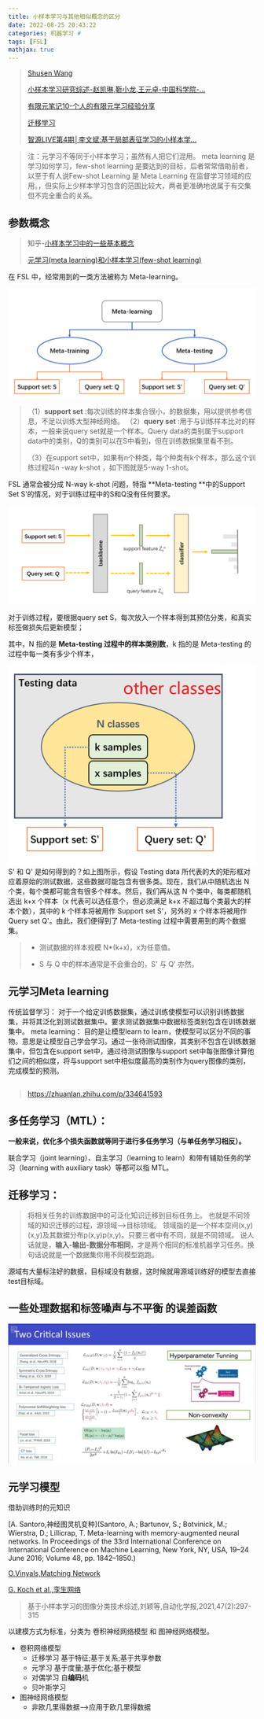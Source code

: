 ```yaml
---
title: 小样本学习与其他相似概念的区分
date: 2022-08-25 20:43:22
categories: 机器学习 #
tags: [FSL]
mathjax: true
---
```


> [Shusen Wang](https://www.bilibili.com/video/BV1Et4y1i7pu)
>
> [小样本学习研究综述-赵凯琳,靳小龙,王元卓-中国科学院-...](https://www.bilibili.com/video/BV1a5411P7vF)
>
> [有限元笔记10-个人的有限元学习经验分享](https://www.bilibili.com/video/BV1TU4y1e7R5)
>
> [迁移学习](https://www.bilibili.com/video/BV1qv411571z)
>
> [智源LIVE第4期│李文斌:基于局部表征学习的小样本学...](https://www.bilibili.com/video/BV12U4y1N7ha)
>

> 注：元学习不等同于小样本学习；虽然有人把它们混用。 meta learning 是学习如何学习，few-shot learning 是要达到的目标，后者常常借助前者，以至于有人说Few-shot Learning 是 Meta Learning 在监督学习领域的应用。，但实际上少样本学习包含的范围比较大，两者更准确地说属于有交集但不完全重合的关系。

## 参数概念

> 知乎-[小样本学习中的一些基本概念](https://zhuanlan.zhihu.com/p/84290146)
>
> [元学习(meta learning)和小样本学习(few-shot learning)](https://blog.csdn.net/weixin_44422920/article/details/124229002)

 在 FSL 中，经常用到的一类方法被称为 Meta-learning。 

![1668706082696](Few-Shot02/1668706082696.png)

> （1）**support set** :每次训练的样本集合很小，的数据集，用以提供参考信息，不足以训练大型神经网络。
>  （2）**query set** :用于与训练样本比对的样本，一般来说query set就是一个样本。Query data的类别属于support data中的类别，Q的类别可以在S中看到，但在训练数据集里看不到。 
>
> （3）在support set中，如果有n个种类，每个种类有k个样本，那么这个训练过程叫n -way k-shot ，如下图就是5-way 1-shot。 



FSL 通常会被分成 N-way k-shot 问题，特指 **Meta-testing **中的Support Set S'的情况，对于训练过程中的S和Q没有任何要求。

![1668707106138](Few-Shot02/1668707106138.png)

对于训练过程，要根据query set S，每次放入一个样本得到其预估分类，和真实标签做损失后更新模型；

其中，N 指的是 **Meta-testing 过程中的样本类别数**，k 指的是 Meta-testing 的过程中每一类有多少个样本，

![1668706589070](Few-Shot02/1668706589070.png)
 S' 和 Q' 是如何得到的？如上图所示，假设 Testing data 所代表的大的矩形框对应着原始的测试数据，这些数据可能包含有很多类。现在，我们从中随机选出 N 个类，每个类都可能含有很多个样本。然后，我们再从这 N 个类中，每类都随机选出 k+x 个样本（x 代表可以选任意个，但必须满足 k+x 不超过每个类最大的样本个数），其中的 k 个样本将被用作 Support set S'，另外的 x 个样本将被用作 Query set Q'。由此，我们便得到了 Meta-testing 过程中需要用到的两个数据集。

> - 测试数据的样本规模 N*(k+x)，x为任意值。
>
> -  S 与 Q 中的样本通常是不会重合的，S' 与 Q' 亦然。 



## 元学习Meta learning 

传统监督学习： 对于一个给定训练数据集，通过训练使模型可以识别训练数据集，并将其泛化到测试数据集中。要求测试数据集中数据标签类别包含在训练数据集中。
meta learning： 目的是让模型learn to learn，使模型可以区分不同的事物。意思是让模型自己学会学习。通过一张待测试图像，其类别不包含在训练数据集中，但包含在support set中，通过待测试图像与support set中每张图像计算他们之间的相似度，将与support set中相似度最高的类别作为query图像的类别，完成模型的预测。

## 

>https://zhuanlan.zhihu.com/p/334641593

##  **多任务学习（MTL）：**

**一般来说，优化多个损失函数就等同于进行多任务学习（与单任务学习相反）。**

联合学习（joint learning）、自主学习（learning to learn）和带有辅助任务的学习（learning with auxiliary task）等都可以指 MTL。



## **迁移学习：**

> 将相关任务的训练数据中的可泛化知识迁移到目标任务上。
> 也就是不同领域的知识迁移的过程，源领域——>目标领域。
> 领域指的是一个样本空间(x,y)(x,y)及其数据分布p(x,y)p(x,y)。只要三者中有不同，就是不同领域。
> 说人话就是，**输入-输出-数据分布相同**，才是两个相同的标准机器学习任务。换句话说就是一个数据集你用不同模型跑跑。

源域有大量标注好的数据，目标域没有数据，这时候就用源域训练好的模型去直接test目标域。





## 一些处理数据和标签噪声与不平衡 的误差函数

![1668331346921](Few-Shot02/1668331346921.png)

## 元学习模型

借助训练时的元知识

[A. Santoro,神经图灵机变种](Santoro, A.; Bartunov, S.; Botvinick, M.; Wierstra, D.; Lillicrap, T. Meta-learning with memory-augmented  neural networks. In Proceedings of the 33rd International Conference on International Conference on Machine Learning, New York, NY, USA, 19–24 June 2016; Volume 48, pp. 1842–1850.)

[O.Vinyals,Matching Network]( ) 

[G. Koch et al.,孪生网络]()

> 基于小样本学习的图像分类技术综述,刘颖等,自动化学报,2021,47(2):297-315

以建模方式为标准，分类为  卷积神经网络模型 和 图神经网络模型。

- 卷积网络模型
   - 迁移学习  基于特征;基于关系;基于共享参数
   - 元学习  基于度量;基于优化;基于模型
   - 对偶学习  自**编码**机
   - 贝叶斯学习
- 图神经网络模型
   - 非欧几里得数据-->应用于欧几里得数据